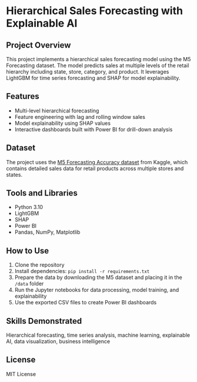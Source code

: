 # Hierarchical Sales Forecasting with Explainable AI

## Project Overview
This project implements a hierarchical sales forecasting model using the M5 Forecasting dataset. The model predicts sales at multiple levels of the retail hierarchy including state, store, category, and product. It leverages LightGBM for time series forecasting and SHAP for model explainability.

## Features
- Multi-level hierarchical forecasting
- Feature engineering with lag and rolling window sales
- Model explainability using SHAP values
- Interactive dashboards built with Power BI for drill-down analysis

## Dataset
The project uses the [M5 Forecasting Accuracy dataset](https://www.kaggle.com/competitions/m5-forecasting-accuracy/data) from Kaggle, which contains detailed sales data for retail products across multiple stores and states.

## Tools and Libraries
- Python 3.10
- LightGBM
- SHAP
- Power BI
- Pandas, NumPy, Matplotlib

## How to Use
1. Clone the repository
2. Install dependencies: `pip install -r requirements.txt`
3. Prepare the data by downloading the M5 dataset and placing it in the `/data` folder
4. Run the Jupyter notebooks for data processing, model training, and explainability
5. Use the exported CSV files to create Power BI dashboards

## Skills Demonstrated
Hierarchical forecasting, time series analysis, machine learning, explainable AI, data visualization, business intelligence

## License
MIT License
